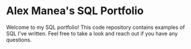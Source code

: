 # Alex Manea's SQL Portfolio
Welcome to my SQL portfolio! This code repository contains examples of SQL I've written. Feel free to take a look and reach out if you have any questions.
